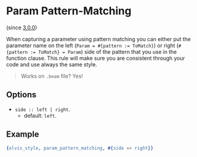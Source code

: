 # Param Pattern-Matching

(since [3.0.0](https://github.com/inaka/elvis_core/releases/tag/3.0.0))

When capturing a parameter using pattern matching you can either put the parameter
name on the left (`Param = #{pattern := ToMatch}`) or right (`#{pattern := ToMatch} = Param`) side
of the pattern that you use in the function clause.
This rule will make sure you are consistent through your code and use always the same style.

> Works on `.beam` file? Yes!

## Options

- `side :: left | right`.
  - default: `left`.

## Example

```erlang
{elvis_style, param_pattern_matching, #{side => right}}
```
